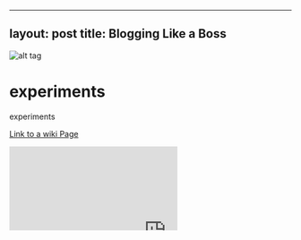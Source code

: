 
---
layout: post
title: Blogging Like a Boss
---

![alt tag](https://cismet.de/images/test.png)




experiments
===========

experiments

[Link to a wiki Page](../../wiki/Showing-an-animated-GIF-that-links-to-a-full-browser-Youtube-video)


<svg xmlns="http://www.w3.org/2000/svg" fill="none">
        <foreignObject width="100%" height="100%"> 
            <div xmlns="http://www.w3.org/1999/xhtml">
                <iframe width="560" height="315" src="https://www.youtube.com/embed/L8OfC5kjPAg?si=5dNa3W0nTygUVMHR" title="YouTube video player" frameborder="0" allow="accelerometer; autoplay; clipboard-write; encrypted-media; gyroscope; picture-in-picture; web-share" allowfullscreen></iframe>
            </div>
       </foreignObject>
</svg>
